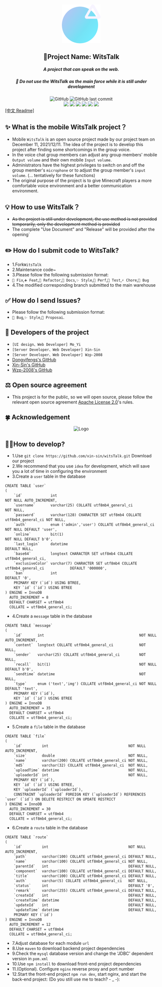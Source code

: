 <div align="center"><img alt="Logo" height="128" src="web/src/assets/logo.png" width="128"/></div>

<h2 align="center">🌟Project Name: WitsTalk</h2>
<h5 align="center">A project that can speak on the web.</h5>
<h5 align="center">🚧 Do not use the WitsTalk as the main force while it is still under development</h5>

<div align="center">
    <img alt="GitHub" src="https://img.shields.io/github/license/xin-sin/WitsTalk?style=for-the-badge">
    <img alt="GitHub last commit" src="https://img.shields.io/github/last-commit/xin-sin/WitsTalk/Experimental-UI?style=for-the-badge">
</div>

<div align="center">
    <img src="https://img.shields.io/badge/Node-%3E%3Dv14.18.1-green">
    <img src="https://img.shields.io/badge/Vue-v3.0-blue">
    <img src="https://img.shields.io/badge/yarn-v1.22.19-yellow">
    <img src="https://img.shields.io/badge/Java-%3E%3Dv1.8-orange">
    <img src="https://img.shields.io/badge/SPRING%20BOOT-v2.7-green">
    <img src="https://img.shields.io/badge/Nety-v4.1.86.Final-lightgrey">
</div>

<div>
    <a href="./README_zh.md">[中文 Readme]</a>
</div>

## ✨ What is the mobile WitsTalk project？
- Mobile `WitsTalk` is an open source project made by our project team on December 11, 2021/12/11. The idea of the project is to develop this project after finding some shortcomings in the group voice.
- In the voice chat group members can adjust any group members' mobile `Output volume` and their own mobile `Input volume`.
- Administrators have the highest privileges to switch on and off the group member's `microphone` or to adjust the group member's `input volume`. (... tentatively for these functions)
- The original purpose of the project is to give Minecraft players a more comfortable voice environment and a better communication environment.

## 💡️ How to use WitsTalk？
- ~~As the project is still under development, the use method is not provided temporarily, only the development method is provided~~
- The complete "Use Document" and "Release" will be provided after the opening`

## ✏️ How do I submit code to WitsTalk?
- 1.Fork`WitsTalk`
- 2.Maintenance code~
- 3.Please follow the following submission format:
- `🚧 Fix`,`➕ Feat`,`🔨 Refactor`,`📝 Docs`,`✨ Style`,`🍱 Perf`,`🔧 Test`,`⚡️ Chore`,`🐛 Bug`
- 4.The modified corresponding branch submitted to the main warehouse

## ✅ How do I send Issues?
- Please follow the following submission format:
- `🐛 Bug`,`✨ Style`,`🎨 Proposai`.

## 👥 Developers of the project
- `[UI design、Web Developer] Mo_Yi`
- `[Server Developer、Web Developer] Xin-Sin`
- `[Server Developer、Web Developer] Wzp-2008`
- [Dongyifengs's GitHub](https://github.com/Dongyifengs)
- [Xin-Sin's GitHub](https://github.com/xin-sin)
- [Wzp-2008's GitHub](https://github.com/Wzp-2008)

## ⚖️ Open source agreement
- This project is for the public, so we will open source, please follow the relevant open source agreement [Apache License 2.0](https://github.com/XinSin-top/witsTalk/blob/main/LICENSE)'s rules.

## 🍀 Acknowledgement
<div align="center"><img alt="Logo" height="256" src="https://resources.jetbrains.com/storage/products/company/brand/logos/jb_beam.png?_gl=1*avq98w*_ga*NjQ5OTM0MzUxLjE2NDY1NTIyMzQ.*_ga_V0XZL7QHEB*MTY0Njk2NjY2Mi4zLjAuMTY0Njk2NjY2Mi4w" width="256"/></div>


## 🧑‍💻How to develop?
- 1.Use `git clone https://github.com/xin-sin/witsTalk.git` Download our project
- 2.We recommend that you use `idea` for development, which will save you a lot of time in configuring the environment
- 3.Create a `user` table in the database


```mysql
CREATE TABLE `user`
(
    `id`             int                                                           NOT NULL AUTO_INCREMENT,
    `username`       varchar(25) COLLATE utf8mb4_general_ci                        NOT NULL,
    `password`       varchar(128) CHARACTER SET utf8mb4 COLLATE utf8mb4_general_ci NOT NULL,
    `auth`           enum ('admin','user') COLLATE utf8mb4_general_ci              NOT NULL DEFAULT 'user',
    `online`         bit(1)                                                        NOT NULL DEFAULT b'0',
    `last_login`     datetime                                                               DEFAULT NULL,
    `base64`         longtext CHARACTER SET utf8mb4 COLLATE utf8mb4_general_ci,
    `exclusiveColor` varchar(7) CHARACTER SET utf8mb4 COLLATE utf8mb4_general_ci            DEFAULT '000000',
    `ban`            int                                                                    DEFAULT '0',
    PRIMARY KEY (`id`) USING BTREE,
    KEY `id` (`id`) USING BTREE
) ENGINE = InnoDB
  AUTO_INCREMENT = 8
  DEFAULT CHARSET = utf8mb4
  COLLATE = utf8mb4_general_ci;
```
- 4.Create a `message` table in the database

```mysql
CREATE TABLE `message`
(
    `id`       int                                            NOT NULL AUTO_INCREMENT,
    `content`  longtext COLLATE utf8mb4_general_ci            NOT NULL,
    `sender`   varchar(25) COLLATE utf8mb4_general_ci         NOT NULL,
    `recall`   bit(1)                                         NOT NULL DEFAULT b'0',
    `sendtime` datetime                                       NOT NULL,
    `type`     enum ('text','img') COLLATE utf8mb4_general_ci NOT NULL DEFAULT 'text',
    PRIMARY KEY (`id`),
    KEY `id` (`id`) USING BTREE
) ENGINE = InnoDB
  AUTO_INCREMENT = 35
  DEFAULT CHARSET = utf8mb4
  COLLATE = utf8mb4_general_ci;
```
- 5.Create a `file` table in the database

```mysql
CREATE TABLE `file`
(
    `id`         int                                     NOT NULL AUTO_INCREMENT,
    `size`       double                                  NOT NULL,
    `name`       varchar(200) COLLATE utf8mb4_general_ci NOT NULL,
    `md5`        varchar(32) COLLATE utf8mb4_general_ci  NOT NULL,
    `uploadTime` datetime                                NOT NULL,
    `uploaderId` int                                     NOT NULL,
    PRIMARY KEY (`id`),
    KEY `id` (`id`) USING BTREE,
    KEY `uploaderId` (`uploaderId`),
    CONSTRAINT `uploaderId` FOREIGN KEY (`uploaderId`) REFERENCES `user` (`id`) ON DELETE RESTRICT ON UPDATE RESTRICT
) ENGINE = InnoDB
  AUTO_INCREMENT = 30
  DEFAULT CHARSET = utf8mb4
  COLLATE = utf8mb4_general_ci;
```

- 6.Create a `route` table in the database

```mysql
CREATE TABLE `route`
(
    `id`         int                                     NOT NULL AUTO_INCREMENT,
    `path`       varchar(100) COLLATE utf8mb4_general_ci DEFAULT NULL,
    `name`       varchar(100) COLLATE utf8mb4_general_ci NOT NULL,
    `parentId`   int                                     DEFAULT NULL,
    `component`  varchar(100) COLLATE utf8mb4_general_ci DEFAULT NULL,
    `title`      varchar(100) COLLATE utf8mb4_general_ci DEFAULT NULL,
    `auth`       varchar(5) COLLATE utf8mb4_general_ci   NOT NULL,
    `status`     int                                     DEFAULT '0',
    `remark`     varchar(255) COLLATE utf8mb4_general_ci DEFAULT NULL,
    `createId`   int                                     DEFAULT NULL,
    `createTime` datetime                                DEFAULT NULL,
    `updateId`   int                                     DEFAULT NULL,
    `updateTime` datetime                                DEFAULT NULL,
    PRIMARY KEY (`id`)
) ENGINE = InnoDB
  AUTO_INCREMENT = 12
  DEFAULT CHARSET = utf8mb4
  COLLATE = utf8mb4_general_ci;
```

- 7.Adjust database for each module `url`
- 8.Use `maven` to download backend project dependencies
- 9.Check the `mysql` database version and change the 'JDBC' dependent version in `pom.xml`
- 10.Use `npm install` to download front-end project dependencies
- 11.(Optional). Configure `nginx` reverse proxy and port number
- 12.Start the front-end project `npm run dev`, start nginx, and start the back-end project: (Do you still use me to
  teach? - _ -):
